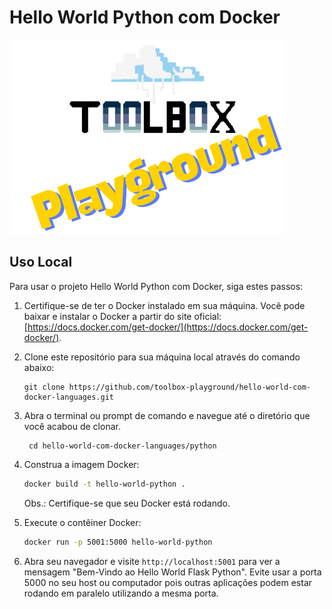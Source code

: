 # Hello World Python com Docker
![Toolbox](../img/toolbox-playground.png)

## Uso Local

Para usar o projeto Hello World Python com Docker, siga estes passos:

1. Certifique-se de ter o Docker instalado em sua máquina. Você pode baixar e instalar o Docker a partir do site oficial: [https://docs.docker.com/get-docker/](https://docs.docker.com/get-docker/).

2. Clone este repositório para sua máquina local através do comando abaixo:
    ```
    git clone https://github.com/toolbox-playground/hello-world-com-docker-languages.git
    ```

3. Abra o terminal ou prompt de comando e navegue até o diretório que você acabou de clonar.
   ```
    cd hello-world-com-docker-languages/python
   ```
4. Construa a imagem Docker:
    ```bash
    docker build -t hello-world-python .
    ```
    Obs.: Certifique-se que seu Docker está rodando.

5. Execute o contêiner Docker:
    ```bash
    docker run -p 5001:5000 hello-world-python
    ```

6. Abra seu navegador e visite `http://localhost:5001` para ver a mensagem "Bem-Vindo ao Hello World Flask Python". Evite usar a porta 5000 no seu host ou computador pois outras aplicações podem estar rodando em paralelo utilizando a mesma porta.
